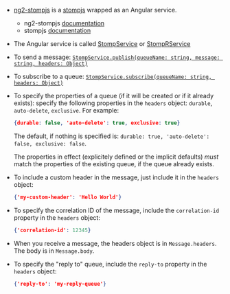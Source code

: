 - [ng2-stompjs](https://github.com/stomp-js/ng2-stompjs) is a [stompjs](https://github.com/stomp-js/stompjs) wrapped as an Angular service.
    - ng2-stompjs [documentation](https://stomp-js.github.io/ng2-stompjs/)
    - stompjs [documentation](https://stomp-js.github.io/stompjs/)
- The Angular service is called [StompService](https://stomp-js.github.io/ng2-stompjs/injectables/StompService.html) or [StompRService](https://stomp-js.github.io/ng2-stompjs/injectables/StompRService.html)
- To send a message: [`StompService.publish(queueName: string, message: string, headers: Object)`](https://stomp-js.github.io/ng2-stompjs/injectables/StompRService.html#publish)
- To subscribe to a queue: [`StompService.subscribe(queueName: string, headers: Object)`](https://stomp-js.github.io/ng2-stompjs/injectables/StompRService.html#subscribe)
- To specify the properties of a queue (if it will be created or if it already exists): specify the following properties in the `headers` object: `durable`, `auto-delete`, `exclusive`. For example:

    ~~~json
    {durable: false, 'auto-delete': true, exclusive: true}
    ~~~

    The default, if nothing is specified is: `durable: true, 'auto-delete': false, exclusive: false`.

    The properties in effect (explicitely defined or the implicit defaults) *must* match the properties of the existing queue, if the queue already exists.

- To include a custom header in the message, just include it in the `headers` object:

    ~~~json
    {'my-custom-header': 'Hello World'}
    ~~~

- To specify the correlation ID of the message, include the `correlation-id` property in the `headers` object:

    ~~~json
    {'correlation-id': 12345}
    ~~~

- When you receive a message, the headers object is in `Message.headers`. The body is in `Message.body`.
- To specify the "reply to" queue, include the `reply-to` property in the `headers` object:

    ~~~json
    {'reply-to': 'my-reply-queue'}
    ~~~


